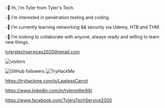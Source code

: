-👋 Hi, I’m Tyler from Tyler's Tech.

-👀 I’m interested in penetration testing and coding.

-🌱 I’m currently learning networking && security via Udemy, HTB and THM.

-💞️ I’m looking to collaborate with anyone, always ready and willing to learn new things. 

tylerstechservices2020@gmail.com


![visitors](https://visitor-badge.glitch.me/badge?page_id=TylersTech2020.TylersTech2020&left_color=green&right_color=red)

<img alt="GitHub followers" src="https://img.shields.io/github/followers/TylersTech2020?style=social">

<img src="https://tryhackme-badges.s3.amazonaws.com/LawlessCarrot.png" alt="TryHackMe">

https://tryhackme.com/p/LawlessCarrot

https://www.linkedin.com/in/tylermiller89/

https://www.facebook.com/TylersTechService2020






<!---
TylersTech2020/TylersTech2020 is a cow special pie repository because its `README.md` (this file) appears on your GitHub profile.
You can click the Preview link to take a look at your changes or you can leave it how it is cause does anyone actually look at these...
--->
